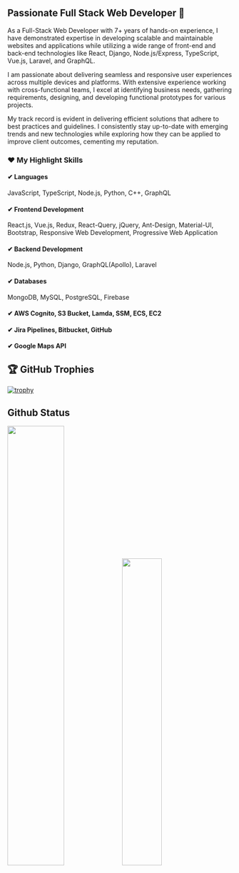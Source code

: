 ## Passionate Full Stack Web Developer 👋
<p>
As a Full-Stack Web Developer with 7+ years of hands-on experience, I have demonstrated expertise in developing scalable and maintainable websites and applications while utilizing a wide range of front-end and back-end technologies like React, Django, Node.js/Express, TypeScript, Vue.js, Laravel, and GraphQL.
</p>
<p>
I am passionate about delivering seamless and responsive user experiences across multiple devices and platforms. With extensive experience working with cross-functional teams, I excel at identifying business needs, gathering requirements, designing, and developing functional prototypes for various projects.
</p>
My track record is evident in delivering efficient solutions that adhere to best practices and guidelines. I consistently stay up-to-date with emerging trends and new technologies while exploring how they can be applied to improve client outcomes, cementing my reputation.

### ❤ My Highlight Skills
#### ✔ Languages
JavaScript, TypeScript, Node.js, Python, C++, GraphQL
#### ✔ Frontend Development
React.js, Vue.js, Redux, React-Query, jQuery, Ant-Design, Material-UI, Bootstrap, Responsive Web Development, Progressive Web Application
#### ✔ Backend Development
Node.js, Python, Django, GraphQL(Apollo), Laravel
#### ✔ Databases
MongoDB, MySQL, PostgreSQL, Firebase
#### ✔ AWS Cognito, S3 Bucket, Lamda, SSM, ECS, EC2
#### ✔ Jira Pipelines, Bitbucket, GitHub
#### ✔ Google Maps API

## 🏆 GitHub Trophies
[![trophy](https://github-profile-trophy.vercel.app/?username=ktop-developer&column=8)](https://github-profile-trophy.vercel.app/?username=angelsoft-oscar&column=8)

## Github Status
<div>
<img src="https://github-readme-stats-sigma-five.vercel.app/api?username=ktop-developer&count_private=true" width="50.25%"/>
<img src="https://github-readme-stats-sigma-five.vercel.app/api/top-langs/?username=ktop-developer&layout=compact" width="42%"/>
</div>
